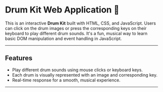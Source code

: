 # Drum Kit Web Application 🥁

This is an interactive **Drum Kit** built with HTML, CSS, and JavaScript.
Users can click on the drum images or press the corresponding keys on their keyboard to play different drum sounds. 
It's a fun, musical way to learn basic DOM manipulation and event handling in JavaScript.

---

## Features
- Play different drum sounds using mouse clicks or keyboard keys.
- Each drum is visually represented with an image and corresponding key.
- Real-time response for a smooth, musical experience.


---

